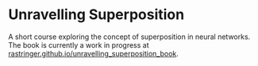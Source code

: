# Unravelling Superposition

A short course exploring the concept of superposition in neural networks. The book is currently a work in progress at [rastringer.github.io/unravelling_superposition_book](https://rastringer.github.io/unravelling_superposition_book/).
